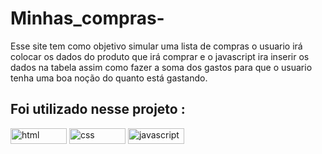 # Minhas_compras-

Esse site tem como objetivo simular uma lista de compras  o usuario irá colocar  os dados do produto que irá comprar e o javascript ira inserir os dados na tabela assim como fazer a soma dos gastos para que o usuario tenha uma boa noção do quanto está gastando. 

## Foi utilizado nesse projeto :
<div>
<img src="https://img.shields.io/badge/HTML5-E34F26?style=for-the-badge&logo=html5&logoColor=white" alt="html" width="90" height="25" />
<img src="https://img.shields.io/badge/CSS3-1572B6?style=for-the-badge&logo=css3&logoColor=white" alt="css" width="90" height="25" />
<img src="https://img.shields.io/badge/JavaScript-323330?style=for-the-badge&logo=javascript&logoColor=F7DF1E" alt="javascript" width="90" height="25" />
  </div>
